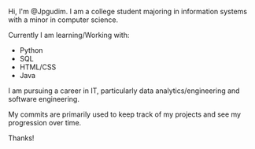 Hi, I'm @Jpgudim. I am a college student majoring in information systems with a minor in computer science.

Currently I am learning/Working with:
- Python
- SQL
- HTML/CSS
- Java

I am pursuing a career in IT, particularly data analytics/engineering and software engineering.

My commits are primarily used to keep track of my projects and see my progression over time.

Thanks!


